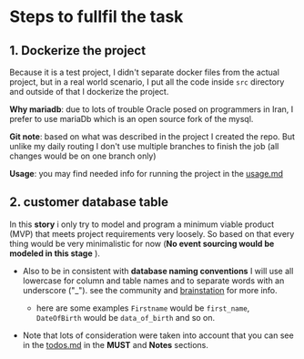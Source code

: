 # Steps to fullfil the task

## 1. Dockerize the project 
Because it is a test project, I didn't separate docker files from the actual project, but in a real world scenario, I put all the code inside ```src``` directory and outside of that I dockerize the project. 

**Why mariadb**: due to lots of trouble Oracle posed on programmers in Iran, I prefer to use mariaDb which is an open source fork of the mysql. 

**Git note**: based on what was described in the project I created the repo. But unlike my daily routing I don't use multiple branches to finish the job (all changes would be on one branch only)

**Usage**: you may find needed info for running the project in the [usage.md](./usage.md)


## 2. customer database table
In this **story** i only try to model and program a minimum viable product (MVP) that meets project requirements very loosely. So based on that every thing would be very minimalistic for now (**No event sourcing would be modeled in this stage** ).

- Also to be in consistent with **database naming conventions** I will use all lowercase for column and table names and to separate words with an underscore ("_"). see the community and [brainstation](https://brainstation.io/learn/sql/naming-conventions) for more info. 
  - here are some examples ```Firstname``` would be ```first_name```, ```DateOfBirth``` would be ```data_of_birth``` and so on. 

- Note that lots of consideration were taken into account that you can see in the [todos.md](./todos.md) in the **MUST** and **Notes** sections.

